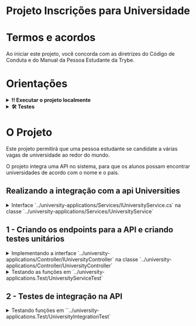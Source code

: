 # Projeto Inscrições para Universidade 

# Termos e acordos

Ao iniciar este projeto, você concorda com as diretrizes do Código de Conduta e do Manual da Pessoa Estudante da Trybe.

# Orientações

<details>
  <summary><strong>‼️ Executar o projeto localmente</strong></summary><br />

  1. Clone o repositório

  - Use o comando: `git clone git@github.com:Mathluiz23/university-applications.git`.
  - Entre na pasta do repositório que você acabou de clonar:
    - `cd university-applications`

  2. Instale as dependências
  
  - Entre na pasta `src/`.
  - Execute o comando: `dotnet restore`.
  
</details>
  

<details>
  <summary><strong>🛠 Testes</strong></summary><br />

  ### Executando todos os testes

  Para executar os testes com o .NET, execute o comando dentro do diretório do seu projeto `src/<project>` ou de seus testes `src/<project>.Test`!

  ```
  dotnet test
  ```

  ### Executando um teste específico

  Para executar um teste específico, basta executar o comando `dotnet test --filter Name~TestMethod1`.

</details>


# O Projeto

Este projeto permitirá que uma pessoa estudante se candidate a várias vagas de universidade ao redor do mundo. 

O projeto integra uma API no sistema, para que os alunos possam encontrar universidades de acordo com o nome e o país.

 
## Realizando a integração com a api Universities 

<details>
  <summary>Interface `../university-applications/Services/IUniversityService.cs` na classe `../university-applications/Services/UniversityService` </summary><br />

Na página do projeto da API [Universities](https://github.com/Hipo/university-domains-list), pode ser visto como é feita a pesquisa pelos endpoints para realizar a integração.

Na interface `IUniversityService` existe o método `FindUniversity` com duas assinaturas diferentes: a primeira busca por uma parte do nome e o país, e a segunda lista apenas as universidades do país informado.

</details>

## 1 - Criando os endpoints para a  API e criando testes unitários

<details>
  <summary>Implementando a interface `../university-applications/Controller/IUniversityController` na classe `../university-applications/Controller/UniversityController` </summary><br />

Na interface `IUniversityController` existe o método `FindUniversity` com duas assinaturas diferentes: a primeira busca por uma parte do nome e o país, e a segunda lista apenas as universidades do país informado.

</details>

<details>
  <summary>Testando as funções em `../university-applications.Test/UniversityServiceTest` </summary><br />

testes unitários da classe `UniversityService`, testando as funções: `ShouldReturnUniversityByCountryAndName` e `ShouldReturnAUniversityByCountry`

</details>

## 2 - Testes de integração na  API

<details>
  <summary>Testando funções em ``../university-applications.Test/UniversityIntegrationTest` </summary><br />

testes unitários da classe `UniversityService` testando as funções: `ShouldFindAUniversityByCountryAndName` e `ShouldFindAUniversityByCountry`

</details>

